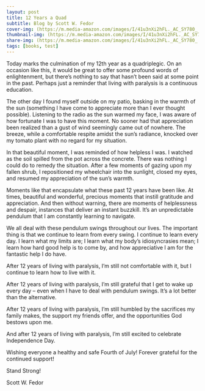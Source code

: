 ```yaml
---
layout: post
title: 12 Years a Quad
subtitle: Blog by Scott W. Fedor
cover-img: (https://m.media-amazon.com/images/I/41u3nXi2hFL._AC_SY780_.jpg)
thumbnail-img: (https://m.media-amazon.com/images/I/41u3nXi2hFL._AC_SY780_.jpg)
share-img: (https://m.media-amazon.com/images/I/41u3nXi2hFL._AC_SY780_.jpg)
tags: [books, test]
---
```


Today marks the culmination of my 12th year as a quadriplegic. On an occasion like this, it would be great to offer some profound words of enlightenment, but there’s nothing to say that hasn’t been said at some point in the past. Perhaps just a reminder that living with paralysis is a continuous education.

The other day I found myself outside on my patio, basking in the warmth of the sun (something I have come to appreciate more than I ever thought possible). Listening to the radio as the sun warmed my face, I was aware of how fortunate I was to have this moment. No sooner had that appreciation been realized than a gust of wind seemingly came out of nowhere. The breeze, while a comfortable respite amidst the sun’s radiance, knocked over my tomato plant with no regard for my situation.

In that beautiful moment, I was reminded of how helpless I was. I watched as the soil spilled from the pot across the concrete. There was nothing I could do to remedy the situation. After a few moments of gazing upon my fallen shrub, I repositioned my wheelchair into the sunlight, closed my eyes, and resumed my appreciation of the sun’s warmth.

Moments like that encapsulate what these past 12 years have been like. At times, beautiful and wonderful, precious moments that instill gratitude and appreciation. And then without warning, there are moments of helplessness and despair, instances that deliver an instant buzzkill. It’s an unpredictable pendulum that I am constantly learning to navigate.

We all deal with these pendulum swings throughout our lives. The important thing is that we continue to learn from every swing. I continue to learn every day. I learn what my limits are; I learn what my body’s idiosyncrasies mean; I learn how hard good help is to come by, and how appreciative I am for the fantastic help I do have.

After 12 years of living with paralysis, I’m still not comfortable with it, but I continue to learn how to live with it.

After 12 years of living with paralysis, I’m still grateful that I get to wake up every day – even when I have to deal with pendulum swings. It’s a lot better than the alternative.

After 12 years of living with paralysis, I’m still humbled by the sacrifices my family makes, the support my friends offer, and the opportunities God bestows upon me.

And after 12 years of living with paralysis, I’m still excited to celebrate Independence Day.

Wishing everyone a healthy and safe Fourth of July! Forever grateful for the continued support!

Stand Strong!

Scott W. Fedor
